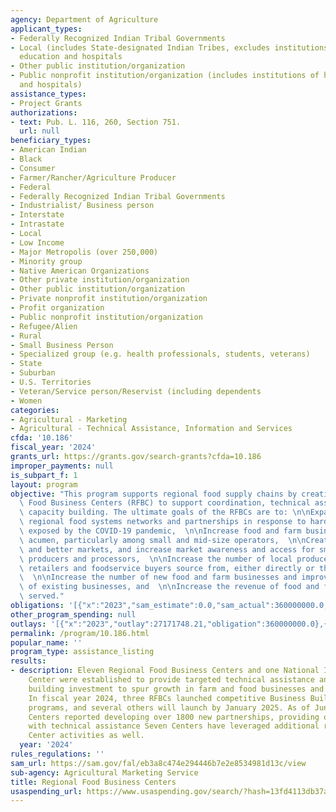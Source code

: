 ```yaml
---
agency: Department of Agriculture
applicant_types:
- Federally Recognized Indian Tribal Governments
- Local (includes State-designated Indian Tribes, excludes institutions of higher
  education and hospitals
- Other public institution/organization
- Public nonprofit institution/organization (includes institutions of higher education
  and hospitals)
assistance_types:
- Project Grants
authorizations:
- text: Pub. L. 116, 260, Section 751.
  url: null
beneficiary_types:
- American Indian
- Black
- Consumer
- Farmer/Rancher/Agriculture Producer
- Federal
- Federally Recognized Indian Tribal Governments
- Industrialist/ Business person
- Interstate
- Intrastate
- Local
- Low Income
- Major Metropolis (over 250,000)
- Minority group
- Native American Organizations
- Other private institution/organization
- Other public institution/organization
- Private nonprofit institution/organization
- Profit organization
- Public nonprofit institution/organization
- Refugee/Alien
- Rural
- Small Business Person
- Specialized group (e.g. health professionals, students, veterans)
- State
- Suburban
- U.S. Territories
- Veteran/Service person/Reservist (including dependents
- Women
categories:
- Agricultural - Marketing
- Agricultural - Technical Assistance, Information and Services
cfda: '10.186'
fiscal_year: '2024'
grants_url: https://grants.gov/search-grants?cfda=10.186
improper_payments: null
is_subpart_f: 1
layout: program
objective: "This program supports regional food supply chains by creating Regional\
  \ Food Business Centers (RFBC) to support coordination, technical assistance, and\
  \ capacity building. The ultimate goals of the RFBCs are to: \n\nExpand and strengthen\
  \ regional food systems networks and partnerships in response to hardships and vulnerabilities\
  \ exposed by the COVID-19 pandemic,  \n\nIncrease food and farm business and financial\
  \ acumen, particularly among small and mid-size operators,  \n\nCreate more, new,\
  \ and better markets, and increase market awareness and access for small and mid-size\
  \ producers and processors,  \n\nIncrease the number of local producers that distributors,\
  \ retailers and foodservice buyers source from, either directly or through intermediaries.\
  \  \n\nIncrease the number of new food and farm businesses and improve the viability\
  \ of existing businesses, and  \n\nIncrease the revenue of food and farm businesses\
  \ served."
obligations: '[{"x":"2023","sam_estimate":0.0,"sam_actual":360000000.0,"usa_spending_actual":360000000.0},{"x":"2024","sam_estimate":0.0,"sam_actual":30000000.0,"usa_spending_actual":60000000.0},{"x":"2025","sam_estimate":0.0,"sam_actual":30000000.0,"usa_spending_actual":0.0}]'
other_program_spending: null
outlays: '[{"x":"2023","outlay":27171748.21,"obligation":360000000.0},{"x":"2024","outlay":357706.07,"obligation":60000000.0},{"x":"2025","outlay":8848812.08,"obligation":0.0}]'
permalink: /program/10.186.html
popular_name: ''
program_type: assistance_listing
results:
- description: Eleven Regional Food Business Centers and one National Intertribal
    Center were established to provide targeted technical assistance and direct capacity
    building investment to spur growth in farm and food businesses and regional markets.
    In fiscal year 2024, three RFBCs launched competitive Business Builder subgrant
    programs, and several others will launch by January 2025. As of June 30, 2024,
    Centers reported developing over 1800 new partnerships, providing over 1700 businesses
    with technical assistance Seven Centers have leveraged additional resources through
    Center activities as well.
  year: '2024'
rules_regulations: ''
sam_url: https://sam.gov/fal/eb3a8c474e294446b7e2e8534981d13c/view
sub-agency: Agricultural Marketing Service
title: Regional Food Business Centers
usaspending_url: https://www.usaspending.gov/search/?hash=13fd4113db37a5b07d78ea735309d9aa
---
```

